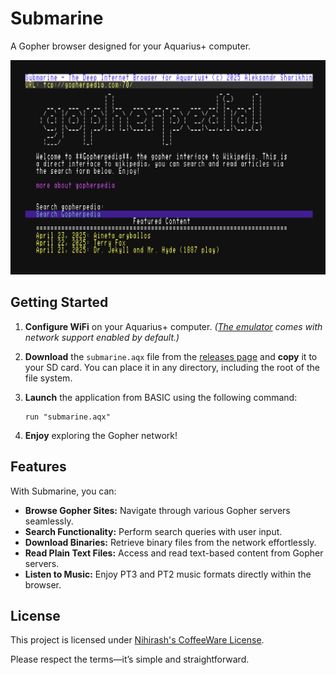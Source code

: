 # Submarine

A Gopher browser designed for your Aquarius+ computer.

![Screenshot](scr.png)

## Getting Started

1. **Configure WiFi** on your Aquarius+ computer. *([The emulator](https://github.com/fvdhoef/aquarius-plus/releases/tag/V1.3) comes with network support enabled by default.)*

2. **Download** the `submarine.aqx` file from the [releases page](https://github.com/nihirash/aqp-submarine/releases) and **copy** it to your SD card. You can place it in any directory, including the root of the file system.

3. **Launch** the application from BASIC using the following command:

   ```
   run "submarine.aqx"
   ```

4. **Enjoy** exploring the Gopher network!

## Features

With Submarine, you can:

- **Browse Gopher Sites:** Navigate through various Gopher servers seamlessly.
- **Search Functionality:** Perform search queries with user input.
- **Download Binaries:** Retrieve binary files from the network effortlessly.
- **Read Plain Text Files:** Access and read text-based content from Gopher servers.
- **Listen to Music:** Enjoy PT3 and PT2 music formats directly within the browser.

## License

This project is licensed under [Nihirash's CoffeeWare License](License). 

Please respect the terms—it’s simple and straightforward.
